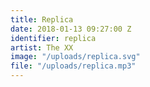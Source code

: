 ```yaml
---
title: Replica
date: 2018-01-13 09:27:00 Z
identifier: replica
artist: The XX
image: "/uploads/replica.svg"
file: "/uploads/replica.mp3"
---
```


